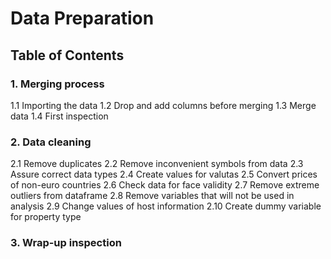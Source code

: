 # Data Preparation

## Table of Contents

### 1. Merging process
1.1 Importing the data
1.2 Drop and add columns before merging
1.3 Merge data
1.4 First inspection
### 2. Data cleaning
2.1 Remove duplicates
2.2 Remove inconvenient symbols from data
2.3 Assure correct data types
2.4 Create values for valutas
2.5 Convert prices of non-euro countries
2.6 Check data for face validity
2.7 Remove extreme outliers from dataframe
2.8 Remove variables that will not be used in analysis
2.9 Change values of host information
2.10 Create dummy variable for property type
### 3. Wrap-up inspection




